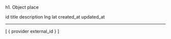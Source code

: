 h1. Object place

id
title
description
lng
lat
created_at
updated_at

----------
[
{
provider
external_id
}
]
